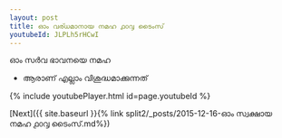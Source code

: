 ```yaml
---
layout: post
title: ഓം വര്ധമാനായ നമഹ ൧൦൮ ടൈംസ്
youtubeId: JLPLh5rHCwI
---
```

 
 
 ഓം സർവ ഭാവനയെ നമഹ 
 
 -  ആരാണ് എല്ലാം വിശുദ്ധമാക്കുന്നത് 
 
  
 
  
 
 
 
 
 
 


{% include youtubePlayer.html id=page.youtubeId %}
 
[Next]({{ site.baseurl }}{% link  split2/_posts/2015-12-16-ഓം സ്വക്ഷായ നമഹ ൧൦൮ ടൈംസ്.md%})
 
